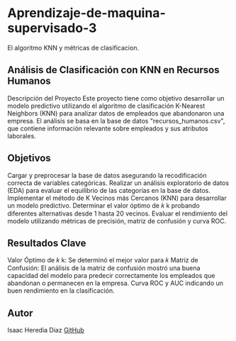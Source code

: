 # Aprendizaje-de-maquina-supervisado-3
El algoritmo KNN y métricas de clasificacion.

## Análisis de Clasificación con KNN en Recursos Humanos
Descripción del Proyecto
Este proyecto tiene como objetivo desarrollar un modelo predictivo utilizando el algoritmo de clasificación K-Nearest Neighbors (KNN) para analizar datos de empleados que abandonaron una empresa. El análisis se basa en la base de datos "recursos_humanos.csv", que contiene información relevante sobre empleados y sus atributos laborales.

## Objetivos
Cargar y preprocesar la base de datos asegurando la recodificación correcta de variables categóricas.
Realizar un análisis exploratorio de datos (EDA) para evaluar el equilibrio de las categorías en la base de datos.
Implementar el método de K Vecinos más Cercanos (KNN) para desarrollar un modelo predictivo.
Determinar el valor óptimo de 
𝑘
k probando diferentes alternativas desde 1 hasta 20 vecinos.
Evaluar el rendimiento del modelo utilizando métricas de precisión, matriz de confusión y curva ROC.

## Resultados Clave
Valor Óptimo de 𝑘
k: Se determinó el mejor valor para 𝑘
Matriz de Confusión: El análisis de la matriz de confusión mostró una buena capacidad del modelo para predecir correctamente los empleados que abandonan o permanecen en la empresa.
Curva ROC y AUC indicando un buen rendimiento en la clasificación.

## Autor
Isaac Heredia Diaz
[GitHub](https://github.com/IsaacHD86)
